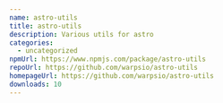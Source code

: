 ```yaml
---
name: astro-utils
title: astro-utils
description: Various utils for astro
categories:
  - uncategorized
npmUrl: https://www.npmjs.com/package/astro-utils
repoUrl: https://github.com/warpsio/astro-utils
homepageUrl: https://github.com/warpsio/astro-utils
downloads: 10
---
```

